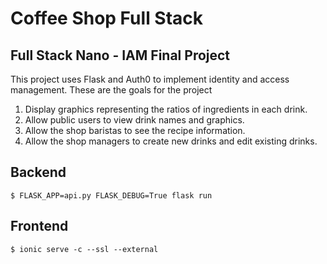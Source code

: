# Coffee Shop Full Stack

## Full Stack Nano - IAM Final Project

This project uses Flask and Auth0 to implement identity and access management.
These are the goals for the project

1. Display graphics representing the ratios of ingredients in each drink.
2. Allow public users to view drink names and graphics.
3. Allow the shop baristas to see the recipe information.
4. Allow the shop managers to create new drinks and edit existing drinks.

## Backend
```
$ FLASK_APP=api.py FLASK_DEBUG=True flask run
```
  
## Frontend
```
$ ionic serve -c --ssl --external
```